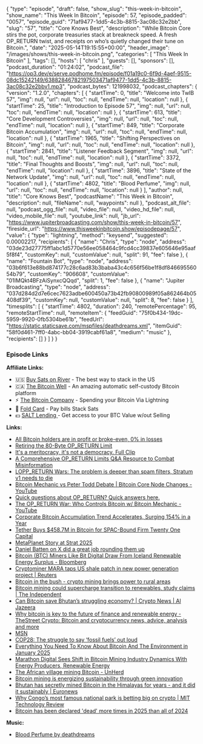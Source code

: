 {
  "type": "episode",
  "draft": false,
  "show_slug": "this-week-in-bitcoin",
  "show_name": "This Week In Bitcoin",
  "episode": 57,
  "episode_padded": "0057",
  "episode_guid": "71af9477-1dd5-4c3b-8815-3ac08c32e2bb",
  "slug": "57",
  "title": "Core Knows Best",
  "description": "While Bitcoin Core stirs the pot, corporate treasuries stack at breakneck speed. A fresh OP_RETURN twist, and receipts on who’s quietly changed their tune on Bitcoin.",
  "date": "2025-05-14T19:15:55+00:00",
  "header_image": "/images/shows/this-week-in-bitcoin.png",
  "categories": [
    "This Week In Bitcoin"
  ],
  "tags": [],
  "hosts": [
    "chris"
  ],
  "guests": [],
  "sponsors": [],
  "podcast_duration": "01:24:02",
  "podcast_file": "https://op3.dev/e/serve.podhome.fm/episode/f01a19c0-6f9d-4aef-9515-08dc15242149/63882846782197503471af9477-1dd5-4c3b-8815-3ac08c32e2bbv1.mp3",
  "podcast_bytes": 121998032,
  "podcast_chapters": {
    "version": "1.2.0",
    "chapters": [
      {
        "startTime": 0,
        "title": "Welcome into TwIB 57",
        "img": null,
        "url": null,
        "toc": null,
        "endTime": null,
        "location": null
      },
      {
        "startTime": 25,
        "title": "Introduction to Episode 57",
        "img": null,
        "url": null,
        "toc": null,
        "endTime": null,
        "location": null
      },
      {
        "startTime": 613,
        "title": "Core Development Controversies",
        "img": null,
        "url": null,
        "toc": null,
        "endTime": null,
        "location": null
      },
      {
        "startTime": 849,
        "title": "Corporate Bitcoin Accumulation",
        "img": null,
        "url": null,
        "toc": null,
        "endTime": null,
        "location": null
      },
      {
        "startTime": 1965,
        "title": "Shifting Perspectives on Bitcoin",
        "img": null,
        "url": null,
        "toc": null,
        "endTime": null,
        "location": null
      },
      {
        "startTime": 2841,
        "title": "Listener Feedback Segment",
        "img": null,
        "url": null,
        "toc": null,
        "endTime": null,
        "location": null
      },
      {
        "startTime": 3372,
        "title": "Final Thoughts and Boosts",
        "img": null,
        "url": null,
        "toc": null,
        "endTime": null,
        "location": null
      },
      {
        "startTime": 3896,
        "title": "State of the Network Update",
        "img": null,
        "url": null,
        "toc": null,
        "endTime": null,
        "location": null
      },
      {
        "startTime": 4802,
        "title": "Blood Perfume",
        "img": null,
        "url": null,
        "toc": null,
        "endTime": null,
        "location": null
      }
    ],
    "author": null,
    "title": "Core Knows Best",
    "podcastName": "This Week in Bitcoin",
    "description": null,
    "fileName": null,
    "waypoints": null
  },
  "podcast_alt_file": null,
  "podcast_ogg_file": null,
  "video_file": null,
  "video_hd_file": null,
  "video_mobile_file": null,
  "youtube_link": null,
  "jb_url": "https://www.jupiterbroadcasting.com/show/this-week-in-bitcoin/57",
  "fireside_url": "https://www.thisweekinbitcoin.show/episodepage/57",
  "value": {
    "type": "lightning",
    "method": "keysend",
    "suggested": 0.00002217,
    "recipients": [
      {
        "name": "Chris",
        "type": "node",
        "address": "03de23d27775ff1abc1d5770e56ee058464c9fcd4cc39837e605646e95aaf5f8f4",
        "customKey": null,
        "customValue": null,
        "split": 91,
        "fee": false
      },
      {
        "name": "Fountain Bot",
        "type": "node",
        "address": "03b6f613e88bd874177c28c6ad83b3baba43c4c656f56be1f8df84669556054b79",
        "customKey": "906608",
        "customValue": "01IMQkt4BFzAiSynxcQQqd",
        "split": 1,
        "fee": false
      },
      {
        "name": "Jupiter Broadcasting",
        "type": "node",
        "address": "037d284d2d7e6cec7623adbe600450a73b42fb90800989f05a862464b05408df39",
        "customKey": null,
        "customValue": null,
        "split": 8,
        "fee": false
      }
    ],
    "timesplits": [
      {
        "startTime": 4802,
        "duration": 240,
        "remotePercentage": 95,
        "remoteStartTime": null,
        "remoteItem": {
          "feedGuid": "75f0b434-19dc-5959-9920-0fb5304be61b",
          "feedUrl": "https://static.staticsave.com/mspfiles/deathdreams.xml",
          "itemGuid": "58f0d461-7ff0-4abc-bb04-3919cabf61a8",
          "medium": "music"
        },
        "recipients": []
      }
    ]
  }
}


### Episode Links

**Affiliate Links:**

* 🇺🇸 [Buy Sats on River](https://partner.river.com/jupiter) \- The best way to stack in the US
* 🇨🇦 [The Bitcoin Well](https://www.bitcoinwell.com/jupiter) \- An amazing automatic self-custody Bitcoin platform
* ⚡ [The Bitcoin Company](https://app.thebitcoincompany.com/signup?ref=JUPITER) \- Spending your Bitcoin Via Lightning
* 🏦 [Fold Card](https://use.foldapp.com/r/XNHPXTFC) \- Pay bills Stack Sats
* 💵 [SALT Lending ](https://borrower.saltlending.com/register?referralCode=GkPQdbqWG)\- Get access to your BTC Value w/out Selling

**Links:**

* [All Bitcoin holders are in profit or broke-even, 0% in losses](https://finbold.com/all-bitcoin-holders-are-in-profit-or-broke-even-0-in-losses/)
* [Retiring the 80-Byte OP_RETURN Limit](https://gist.github.com/instagibbs/c436110890ab25aa9997b13c2270d5ce)
* [It's a meritocracy, it's not a democracy. Full Clip](https://x.com/TFTC21/status/1920222171198337205)
* [A Comprehensive OP_RETURN Limits Q&A Resource to Combat Misinformation](https://stacker.news/items/978404)
* [LOPP_RETURN Wars: The problem is deeper than spam filters, Stratum v1 needs to die](https://europeanbitcoiners.com/lopp_return-wars-the-problem-is-deeper-than-spam-filters-stratum-v1-needs-to-die/)
* [Bitcoin Mechanic vs Peter Todd Debate | Bitcoin Core Node Changes - YouTube](https://www.youtube.com/watch?v=gbQvU-woY14)
* [Quick questions about OP_RETURN? Quick answers here. ](https://stacker.news/items/971277)
* [The OP_RETURN War: Who Controls Bitcoin w/ Bitcoin Mechanic - YouTube](https://www.youtube.com/watch?v=FZ-nD9hSaeg)
* [Corporate Bitcoin Accumulation Trend Accelerates, Surging 154% in a Year ](https://beincrypto.com/bitcoin-accumulation-grows-among-businesses/)
* [Tether Buys $458.7M in Bitcoin for SPAC-Bound Firm Twenty One Capital](https://defi-planet.com/2025/05/tether-buys-458-7m-in-bitcoin-for-spac-bound-firm-twenty-one-capital/)
* [MetaPlanet Story at Strat 2025](https://x.com/magsonthemoon/status/1919940421355995612)
* [Daniel Batten on X did a great job rounding them up](https://x.com/DSBatten/status/1921321493423698281)
* [Bitcoin (BTC) Miners Like Bit Digital Draw From Iceland Renewable Energy Surplus - Bloomberg](https://www.bloomberg.com/news/articles/2023-08-30/bitcoin-btc-miners-like-bit-digital-draw-from-iceland-s-renewable-energy-surplus)
* [Cryptominer MARA taps US shale patch in new power generation project | Reuters](https://www.reuters.com/technology/cryptominer-mara-taps-us-shale-patch-power-generation-new-pilot-program-2024-10-08/)
* [Bitcoin in the bush - crypto mining brings power to rural areas](https://www.bbc.com/news/articles/cly4xe373p4o)
* [Bitcoin mining could supercharge transition to renewables, study claims | The Independent](https://www.the-independent.com/tech/bitcoin-mining-solar-wind-renewable-energy-b2454666.html)
* [Can Bitcoin save Bhutan’s struggling economy? | Crypto News | Al Jazeera](https://www.aljazeera.com/economy/2025/4/14/bitcoin-king-why-is-bhutan-betting-on-crypto)
* [Why bitcoin is key to the future of finance and renewable energy - TheStreet Crypto: Bitcoin and cryptocurrency news, advice, analysis and more](https://www.thestreet.com/crypto/innovation/why-bitcoin-is-key-to-the-future-of-finance-and-renewable-energy)
* [MSN](https://www.msn.com/en-za/news/other/the-surprising-simple-answer-to-africa-s-rural-energy-problems-bitcoin-mining/ar-AA1hiJ6p)
* [COP28: The struggle to say ‘fossil fuels’ out loud](https://www.ft.com/content/b26b5af8-0cf1-424b-bafc-d2ce4760a28c)
* [Everything You Need To Know About Bitcoin And The Environment in January 2025](https://www.forbes.com/sites/digital-assets/2023/07/07/everything-you-need-to-know-about-bitcoin-and-the-environment/)
* [Marathon Digital Sees Shift in Bitcoin Mining Industry Dynamics With Energy Producers, Renewable Energy](https://finance.yahoo.com/news/marathon-digital-sees-shift-bitcoin-054425983.html)
* [The African village mining Bitcoin - UnHerd](https://unherd.com/2024/01/the-african-village-mining-bitcoin/)
* [Bitcoin mining is energizing sustainability through green innovation](https://thehill.com/opinion/energy-environment/4315048-bitcoin-mining-is-energizing-sustainability-through-green-innovation/)
* [Bhutan has secretly mined Bitcoin in the Himalayas for years - and it did it sustainably | Euronews](https://www.euronews.com/next/2023/05/05/bhutan-has-secretly-mined-bitcoin-in-the-himalayas-for-years-and-it-did-so-sustainably)
* [Why Congo’s most famous national park is betting big on crypto | MIT Technology Review](https://www.technologyreview.com/2023/01/13/1066820/cryptocurrency-bitcoin-mining-congo-virunga-national-park)
* [Bitcoin has been declared 'dead' more times in 2025 than all of 2024](https://finbold.com/bitcoin-has-been-declared-dead-more-times-in-2025-than-all-of-2024/)

**Music:**

* [Blood Perfume by deathdreams](https://podcastindex.org/podcast/6705348?episode=16924851870)
